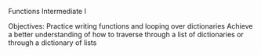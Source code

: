 Functions Intermediate I

Objectives:
Practice writing functions and looping over dictionaries
Achieve a better understanding of how to traverse through a list of dictionaries or through a dictionary of lists